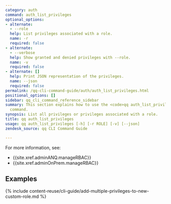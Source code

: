 ```yaml
---
category: auth
command: auth_list_privileges
optional_options:
- alternate:
  - --role
  help: List privileges associated with a role.
  name: -r
  required: false
- alternate:
  - --verbose
  help: Show granted and denied privileges with --role.
  name: -v
  required: false
- alternate: []
  help: Print JSON representation of the privileges.
  name: --json
  required: false
permalink: /qq-cli-command-guide/auth/auth_list_privileges.html
positional_options: []
sidebar: qq_cli_command_reference_sidebar
summary: This section explains how to use the <code>qq auth_list_privileges</code>
  command.
synopsis: List all privileges or privileges associated with a role.
title: qq auth_list_privileges
usage: qq auth_list_privileges [-h] [-r ROLE] [-v] [--json]
zendesk_source: qq CLI Command Guide

---
```

For more information, see:
* {{site.xref.adminANQ.manageRBAC}}
* {{site.xref.adminOnPrem.manageRBAC}}

## Examples

{% include content-reuse/cli-guide/add-multiple-privileges-to-new-custom-role.md %}
